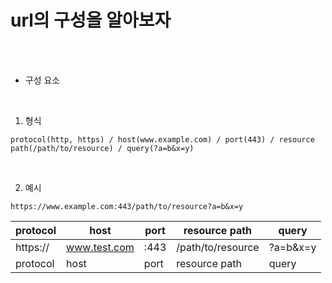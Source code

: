 # url의 구성을 알아보자

<br /><br />

* 구성 요소

<br />

1. 형식

```
protocol(http, https) / host(www.example.com) / port(443) / resource path(/path/to/resource) / query(?a=b&x=y)
```

<br />

2. 예시


```
https://www.example.com:443/path/to/resource?a=b&x=y
```

|protocol|host|port|resource path|query|
|---|---|---|---|---|
|https://|www.test.com|:443|/path/to/resource|?a=b&x=y|
|protocol|host|port|resource path|query|
